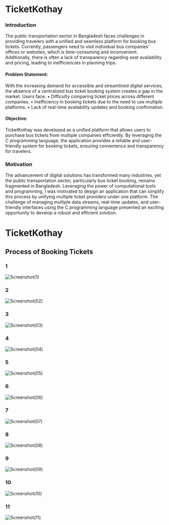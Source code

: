 # TicketKothay


### Introduction
The public transportation sector in Bangladesh faces challenges in providing travelers with a unified and 
seamless platform for booking bus tickets. Currently, passengers need to visit individual bus companies’ 
offices or websites, which is time-consuming and inconvenient. Additionally, there is often a lack of 
transparency regarding seat availability and pricing, leading to inefficiencies in planning trips. 
 
#### Problem Statement: 
With the increasing demand for accessible and streamlined digital services, the absence of a centralized 
bus ticket booking system creates a gap in the market. 
Users face: 
• Difficulty comparing ticket prices across different companies. 
• Inefficiency in booking tickets due to the need to use multiple platforms. 
• Lack of real-time availability updates and booking confirmation. 
 
#### Objective: 
TicketKothay was developed as a unified platform that allows users to purchase bus tickets from 
multiple companies efficiently. By leveraging the C programming language, the application provides a 
reliable and user-friendly system for booking tickets, ensuring convenience and transparency for 
travelers. 
 
### Motivation 
 The advancement of digital solutions has transformed many industries, yet the public transportation 
sector, particularly bus ticket booking, remains fragmented in Bangladesh. Leveraging the power of 
computational tools and programming, I was motivated to design an application that can simplify this 
process by unifying multiple ticket providers under one platform. The challenge of managing multiple 
data streams, real-time updates, and user-friendly interfaces using the C programming language 
presented an exciting opportunity to develop a robust and efficient solution. 


# TicketKothay


##   Process of Booking Tickets

### 1
![Screenshot(1)](https://github.com/user-attachments/assets/49ba11c2-89df-4dc9-a8ad-c6beee93233a)
### 2
![Screenshot(02)](https://github.com/user-attachments/assets/6af499e1-0823-4f0f-99b9-1297fbae2c69)
### 3
![Screenshot(03)](https://github.com/user-attachments/assets/c39ce4d9-1caf-4428-b1aa-b364f03774ea)
### 4
![Screenshot(04)](https://github.com/user-attachments/assets/8b4b5318-37c3-445d-9e37-35cca476634f)
### 5
![Screenshot(05)](https://github.com/user-attachments/assets/b802b97c-2ab2-46da-b946-c8def3e8fc5e)
### 6
![Screenshot(06)](https://github.com/user-attachments/assets/b7d154f9-92af-4b12-a948-f9b7220375fb)
### 7
![Screenshot(07)](https://github.com/user-attachments/assets/00dfb93a-34b6-411e-a7f8-cf80796ca189)
### 8
![Screenshot(08)](https://github.com/user-attachments/assets/db8d5310-d98a-42d9-af78-d0926657879a)
### 9
![Screenshot(09)](https://github.com/user-attachments/assets/9cf03a74-0fc7-4fe7-a94d-2422b23aada9)
### 10
![Screenshot(10)](https://github.com/user-attachments/assets/2ef18082-2915-49a3-8ee3-dde82c60f9ad)
### 11
![Screenshot(11)](https://github.com/user-attachments/assets/e1866bd6-3bf8-4d75-a032-e8cabd285336)

